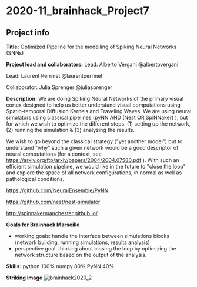 # 2020-11_brainhack_Project7

## Project info

**Title:**
Optimized Pipeline for the modelling of Spiking Neural Networks (SNNs)

**Project lead and collaborators:**
Lead: Alberto Vergani @albertovergani

Lead: Laurent Perrinet @laurentperrinet

Collaborator: Julia Sprenger @juliasprenger

**Description:**
We are doing Spiking Neural Networks of the primary visual cortex designed to help us better understand visual computations using Spatio-temporal Diffusion Kernels and Traveling Waves. We are using neural simulators using classical pipelines (pyNN AND (Nest OR SpiNNaker) ), but for which we wish to optimize the different steps: (1) setting up the network, (2) running the
simulation & (3) analyzing the results.
 
We wish to go beyond the classical strategy ("yet another model") but to understand "why" such a given network would be a good descriptor of neural computations (for a context, see https://arxiv.org/ftp/arxiv/papers/2004/2004.07580.pdf ). With such an efficient simulation pipeline, we would like in the future to "close the loop" and explore the space of all network  configurations, in normal as well as pathological conditions.
 
https://github.com/NeuralEnsemble/PyNN

https://github.com/nest/nest-simulator

http://spinnakermanchester.github.io/

**Goals for Brainhack Marseille**
- working goals: handle the interface between simulations blocks (network building, running simulations, results analysis) 
- perspective goal: thinking about closing the loop by optimizing the network structure based on the output of the analysis.

**Skills:**
python 100%
numpy 80%
PyNN 40%

**Striking Image**
![brainhack2020_2](https://user-images.githubusercontent.com/17125783/100328549-ee226f00-2fcc-11eb-84fd-8965dc9a6417.png)
